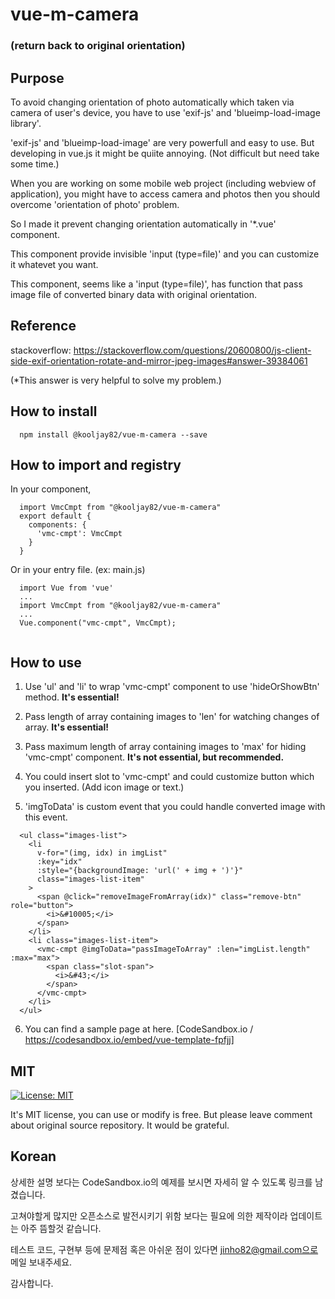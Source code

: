 # vue-m-camera
### (return back to original orientation)

## Purpose

To avoid changing orientation of photo automatically which taken via camera of user's device, you have to use 'exif-js' and 'blueimp-load-image library'.

'exif-js' and 'blueimp-load-image' are very powerfull and easy to use. But developing in vue.js it might be quiite annoying. (Not difficult but need take some time.)

When you are working on some mobile web project (including webview of application), you might have to access camera and photos then you should overcome 'orientation of photo' problem.

So I made it prevent changing orientation automatically in '*.vue' component.

This component provide invisible 'input (type=file)' and you can customize it whatevet you want.

This component, seems like a 'input (type=file)', has function that pass image file of converted binary data with original orientation.

## Reference

stackoverflow: https://stackoverflow.com/questions/20600800/js-client-side-exif-orientation-rotate-and-mirror-jpeg-images#answer-39384061

(*This answer is very helpful to solve my problem.)

## How to install

```
  npm install @kooljay82/vue-m-camera --save
```

## How to import and registry

In your component,

```
  import VmcCmpt from "@kooljay82/vue-m-camera"
  export default {
    components: {
      'vmc-cmpt': VmcCmpt
    }
  }
```
Or in your entry file. (ex: main.js)

```
  import Vue from 'vue'
  ...
  import VmcCmpt from "@kooljay82/vue-m-camera"
  ...
  Vue.component("vmc-cmpt", VmcCmpt);
  
```

## How to use

1. Use 'ul' and 'li' to wrap 'vmc-cmpt' component to use 'hideOrShowBtn' method. **It's essential!**

2. Pass length of array containing images to 'len' for watching changes of array. **It's essential!**

3. Pass maximum length of array containing images to 'max' for hiding 'vmc-cmpt' component. **It's not essential, but recommended.**

4. You could insert slot to 'vmc-cmpt' and could customize button which you inserted. (Add icon image or text.)

5. 'imgToData' is custom event that you could handle converted image with this event.

```
  <ul class="images-list">
    <li
      v-for="(img, idx) in imgList"
      :key="idx"
      :style="{backgroundImage: 'url(' + img + ')'}"
      class="images-list-item"
    >
      <span @click="removeImageFromArray(idx)" class="remove-btn" role="button">
        <i>&#10005;</i>
      </span>
    </li>
    <li class="images-list-item">
      <vmc-cmpt @imgToData="passImageToArray" :len="imgList.length" :max="max">
        <span class="slot-span">
          <i>&#43;</i>
        </span>
      </vmc-cmpt>
    </li>
  </ul>
```

6. You can find a sample page at here. [CodeSandbox.io / https://codesandbox.io/embed/vue-template-fpfjj]

## MIT

[![License: MIT](https://img.shields.io/badge/License-MIT-yellow.svg)](https://opensource.org/licenses/MIT)

It's MIT license, you can use or modify is free. But please leave comment about original source repository. It would be grateful.

## Korean

상세한 설명 보다는 CodeSandbox.io의 예제를 보시면 자세히 알 수 있도록 링크를 남겼습니다.

고쳐야할게 많지만 오픈소스로 발전시키기 위함 보다는 필요에 의한 제작이라 업데이트는 아주 뜸할것 같습니다.

테스트 코드, 구현부 등에 문제점 혹은 아쉬운 점이 있다면 jinho82@gmail.com으로 메일 보내주세요.

감사합니다.
